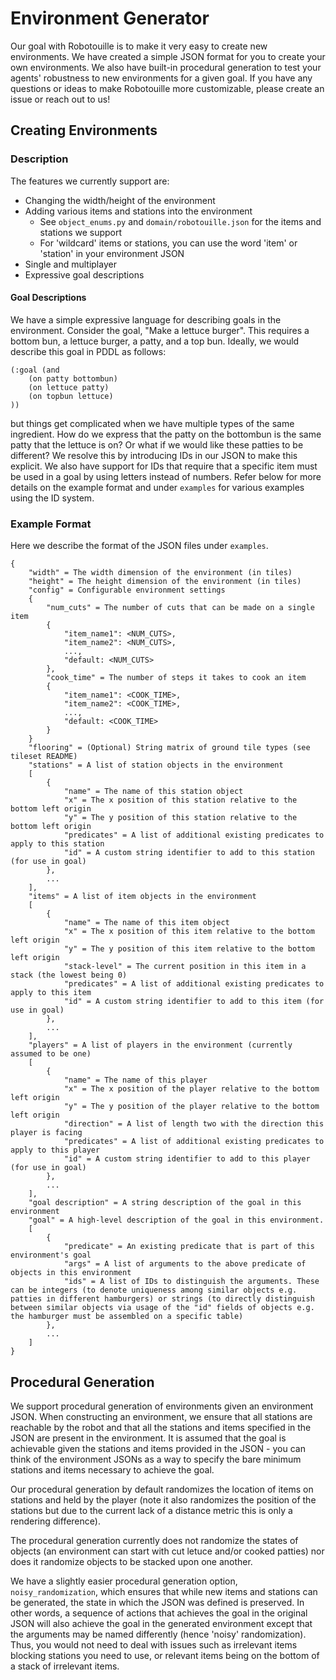 # Environment Generator

Our goal with Robotouille is to make it very easy to create new environments. We have created a simple JSON format for you to create your own environments. We also have built-in procedural generation to test your agents' robustness to new environments for a given goal. If you have any questions or ideas to make Robotouille more customizable, please create an issue or reach out to us!

## Creating Environments

### Description

The features we currently support are:

- Changing the width/height of the environment
- Adding various items and stations into the environment
    - See `object_enums.py` and `domain/robotouille.json` for the items and stations we support
    - For 'wildcard' items or stations, you can use the word 'item' or 'station' in your environment JSON
- Single and multiplayer
- Expressive goal descriptions

#### Goal Descriptions

We have a simple expressive language for describing goals in the environment. Consider the goal, "Make a lettuce burger". This requires a bottom bun, a lettuce burger, a patty, and a top bun. Ideally, we would describe this goal in PDDL as follows:

```
(:goal (and
    (on patty bottombun)
    (on lettuce patty)
    (on topbun lettuce)
))
```

but things get complicated when we have multiple types of the same ingredient. How do we express that the patty on the bottombun is the same patty that the lettuce is on? Or what if we would like these patties to be different? We resolve this by introducing IDs in our JSON to make this explicit. We also have support for IDs that require that a specific item must be used in a goal by using letters instead of numbers. Refer below for more details on the example format and under `examples` for various examples using the ID system.

### Example Format

Here we describe the format of the JSON files under `examples`.

```
{
    "width" = The width dimension of the environment (in tiles)
    "height" = The height dimension of the environment (in tiles)
    "config" = Configurable environment settings
    {
        "num_cuts" = The number of cuts that can be made on a single item
        {
            "item_name1": <NUM_CUTS>,
            "item_name2": <NUM_CUTS>,
            ...,
            "default: <NUM_CUTS>
        },
        "cook_time" = The number of steps it takes to cook an item
        {
            "item_name1": <COOK_TIME>,
            "item_name2": <COOK_TIME>,
            ...,
            "default: <COOK_TIME>
        }
    }
    "flooring" = (Optional) String matrix of ground tile types (see tileset README)
    "stations" = A list of station objects in the environment
    [
        {
            "name" = The name of this station object
            "x" = The x position of this station relative to the bottom left origin
            "y" = The y position of this station relative to the bottom left origin
            "predicates" = A list of additional existing predicates to apply to this station
            "id" = A custom string identifier to add to this station (for use in goal)
        },
        ...
    ],
    "items" = A list of item objects in the environment
    [
        {
            "name" = The name of this item object
            "x" = The x position of this item relative to the bottom left origin
            "y" = The y position of this item relative to the bottom left origin
            "stack-level" = The current position in this item in a stack (the lowest being 0)
            "predicates" = A list of additional existing predicates to apply to this item
            "id" = A custom string identifier to add to this item (for use in goal)
        },
        ...
    ],
    "players" = A list of players in the environment (currently assumed to be one)
    [
        {
            "name" = The name of this player
            "x" = The x position of the player relative to the bottom left origin
            "y" = The y position of the player relative to the bottom left origin
            "direction" = A list of length two with the direction this player is facing
            "predicates" = A list of additional existing predicates to apply to this player
            "id" = A custom string identifier to add to this player (for use in goal)
        },
        ...
    ],
    "goal description" = A string description of the goal in this environment
    "goal" = A high-level description of the goal in this environment.
    [
        {
            "predicate" = An existing predicate that is part of this environment's goal
            "args" = A list of arguments to the above predicate of objects in this environment
            "ids" = A list of IDs to distinguish the arguments. These can be integers (to denote uniqueness among similar objects e.g. patties in different hamburgers) or strings (to directly distinguish between similar objects via usage of the "id" fields of objects e.g. the hamburger must be assembled on a specific table)
        },
        ...
    ]
}
```

## Procedural Generation

We support procedural generation of environments given an environment JSON. When constructing an environment, we ensure that all stations are reachable by the robot and that all the stations and items specified in the JSON are present in the environment. It is assumed that the goal is achievable given the stations and items provided in the JSON - you can think of the environment JSONs as a way to specify the bare minimum stations and items necessary to achieve the goal.

Our procedural generation by default randomizes the location of items on stations and held by the player (note it also randomizes the position of the stations but due to the current lack of a distance metric this is only a rendering difference).

The procedural generation currently does not randomize the states of objects (an environment can start with cut letuce and/or cooked patties) nor does it randomize objects to be stacked upon one another.

We have a slightly easier procedural generation option, `noisy_randomization`, which ensures that while new items and stations can be generated, the state in which the JSON was defined is preserved. In other words, a sequence of actions that achieves the goal in the original JSON will also achieve the goal in the generated environment except that the arguments may be named differently (hence 'noisy' randomization). Thus, you would not need to deal with issues such as irrelevant items blocking stations you need to use, or relevant items being on the bottom of a stack of irrelevant items.
